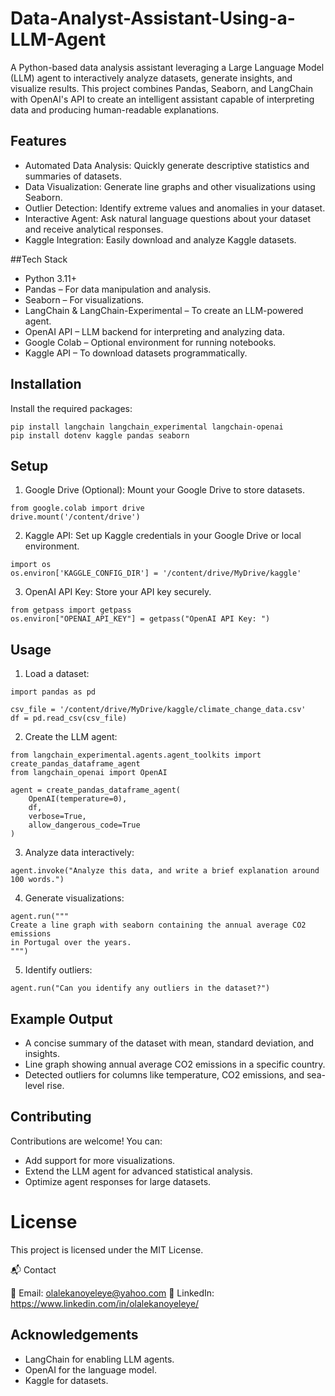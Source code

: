 # Data-Analyst-Assistant-Using-a-LLM-Agent
A Python-based data analysis assistant leveraging a Large Language Model (LLM) agent to interactively analyze datasets, generate insights, and visualize results. This project combines Pandas, Seaborn, and LangChain with OpenAI's API to create an intelligent assistant capable of interpreting data and producing human-readable explanations.


## Features
  - Automated Data Analysis: Quickly generate descriptive statistics and summaries of datasets.
  - Data Visualization: Generate line graphs and other visualizations using Seaborn.
  - Outlier Detection: Identify extreme values and anomalies in your dataset.
  - Interactive Agent: Ask natural language questions about your dataset and receive analytical responses.
  - Kaggle Integration: Easily download and analyze Kaggle datasets.
    
##Tech Stack
  - Python 3.11+
  - Pandas – For data manipulation and analysis.
  - Seaborn – For visualizations.
  - LangChain & LangChain-Experimental – To create an LLM-powered agent.
  - OpenAI API – LLM backend for interpreting and analyzing data.
  - Google Colab – Optional environment for running notebooks.
  - Kaggle API – To download datasets programmatically.

## Installation
Install the required packages:
```
pip install langchain langchain_experimental langchain-openai
pip install dotenv kaggle pandas seaborn
```
## Setup
1. Google Drive (Optional): Mount your Google Drive to store datasets.

```
from google.colab import drive
drive.mount('/content/drive')
```

2. Kaggle API: Set up Kaggle credentials in your Google Drive or local environment.
```
import os
os.environ['KAGGLE_CONFIG_DIR'] = '/content/drive/MyDrive/kaggle'
```

3. OpenAI API Key: Store your API key securely.
```
from getpass import getpass
os.environ["OPENAI_API_KEY"] = getpass("OpenAI API Key: ")
```

## Usage
1. Load a dataset:

```
import pandas as pd

csv_file = '/content/drive/MyDrive/kaggle/climate_change_data.csv'
df = pd.read_csv(csv_file)
```

2. Create the LLM agent:
```
from langchain_experimental.agents.agent_toolkits import create_pandas_dataframe_agent
from langchain_openai import OpenAI

agent = create_pandas_dataframe_agent(
    OpenAI(temperature=0),
    df,
    verbose=True,
    allow_dangerous_code=True
)
```
3. Analyze data interactively:

```
agent.invoke("Analyze this data, and write a brief explanation around 100 words.")

```

4. Generate visualizations:
```
agent.run("""
Create a line graph with seaborn containing the annual average CO2 emissions
in Portugal over the years.
""")
```

5. Identify outliers:
```
agent.run("Can you identify any outliers in the dataset?")
```

## Example Output
  - A concise summary of the dataset with mean, standard deviation, and insights.
  - Line graph showing annual average CO2 emissions in a specific country.
  - Detected outliers for columns like temperature, CO2 emissions, and sea-level rise.

## Contributing
Contributions are welcome! You can:
  - Add support for more visualizations.
  - Extend the LLM agent for advanced statistical analysis.
  - Optimize agent responses for large datasets.

# License
This project is licensed under the MIT License.

📬 Contact

📧 Email: olalekanoyeleye@yahoo.com 🔗 LinkedIn: https://www.linkedin.com/in/olalekanoyeleye/

## Acknowledgements
  - LangChain for enabling LLM agents.
  - OpenAI for the language model.
  - Kaggle for datasets.


